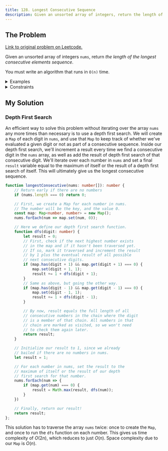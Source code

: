 ```yaml
---
title: 128. Longest Consecutive Sequence
description: Given an unsorted array of integers, return the length of the longest consecutive elements sequence in O(n) time.
---
```


## The Problem

[Link to original problem on Leetcode.](https://leetcode.com/problems/longest-consecutive-sequence/)

Given an unsorted array of integers `nums`, return _the length of the longest consecutive elements sequence_.

You must write an algorithm that runs in `O(n)` time.

<details>
<summary>Examples</summary>

Example 1:

```
Input: nums = [100,4,200,1,3,2]
Output: 4
Explanation: The longest consecutive elements sequence is [1, 2, 3, 4]. Therefore its length is 4.
```

Example 2:

```
Input: nums = [0,3,7,2,5,8,4,6,0,1]
Output: 9
```
</details>

<details>
<summary>Constraints</summary>


- <code>0 <= nums.length <= 10<sup>5</sup></code>
- <code>-10<sup>9</sup> <= nums[i] <= 10<sup>9</sup></code>

</details>

## My Solution

### Depth First Search

An efficient way to solve this problem without iterating over the array `nums` any more times than necessary is to use a depth first search. We will create a `Map` of each digit in `nums`, and use that `Map` to keep track of whether we've evaluated a given digit or not as part of a consecutive sequence. Inside our depth first search, we'll increment a result every time we find a consecutive digit in the `nums` array, as well as add the result of depth first search of that consecutive digit. We'll iterate over each number in `nums` and set a final `result` variable equal to the maximum of itself or the result of a depth first search of itself. This will ultimately give us the longest consecutive sequence.

```typescript
function longestConsecutive(nums: number[]): number {
	// Return early if there are no numbers
	if (nums.length === 0) return 0;

	// First, we create a Map for each number in nums.
	// The number will be the key, and the value 0.
	const map: Map<number, number> = new Map();
	nums.forEach(num => map.set(num, 0));

	// Here we define our depth first search function.
	function dfs(digit: number) {
		let result = 0;
		// First, check if the next highest number exists
		// in the map and if it hasn't been traversed yet.
		// If so, mark it traversed and increment the result
		// by 1 plus the eventual result of all possible
		// next consecutive digits.
		if (map.has(digit + 1) && map.get(digit + 1) === 0) {
			map.set(digit + 1, 1);
			result += 1 + dfs(digit + 1);
		}
		// Same as above, but going the other way.
		if (map.has(digit - 1) && map.get(digit - 1) === 0) {
			map.set(digit - 1, 1);
			result += 1 + dfs(digit - 1);
		}

		// By now, result equals the full length of all
		// consecutive numbers in the chain where the digit
		// is a member of that chain. All numbers in that
		// chain are marked as visited, so we won't need
		// to check them again later.
		return result;
	}

	// Initialize our result to 1, since we already
	// bailed if there are no numbers in nums.
	let result = 1;

	// For each number in nums, set the result to the
	// maximum of itself or the result of our depth
	// first search for that number.
	nums.forEach(num => {
		if (map.get(num) === 0) {
			result = Math.max(result, dfs(num));
		}
	})

	// Finally, return our result!
	return result;
};
```

This solution has to traverse the array `nums` twice: once to create the `Map`, and once to run the `dfs` function on each number. This gives us time complexity of $O(2n)$, which reduces to just $O(n)$. Space complexity due to our `Map` is $O(n)$.